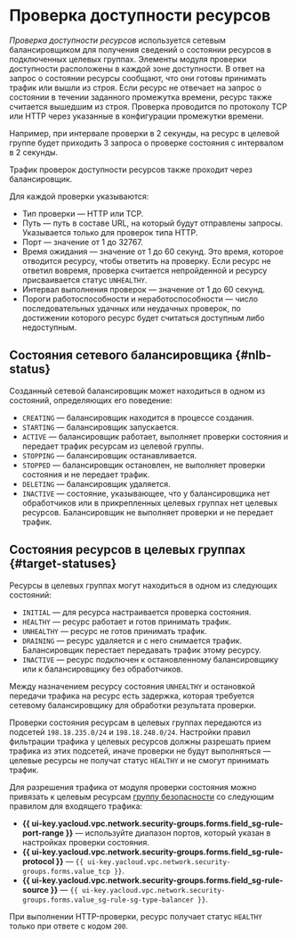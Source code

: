 # Проверка доступности ресурсов

*Проверка доступности ресурсов* используется сетевым балансировщиком для получения сведений о состоянии ресурсов в подключенных целевых группах. Элементы модуля проверки доступности расположены в каждой зоне доступности. В ответ на запрос о состоянии ресурсы сообщают, что они готовы принимать трафик или вышли из строя. Если ресурс не отвечает на запрос о состоянии в течении заданного промежутка времени, ресурс также считается вышедшим из строя. Проверка проводится по протоколу TCP или HTTP через указанные в конфигурации промежутки времени. 

Например, при интервале проверки в 2 секунды, на ресурс в целевой группе будет приходить 3 запроса о проверке состояния с интервалом в 2 секунды.

Трафик проверок доступности ресурсов также проходит через балансировщик.

Для каждой проверки указываются:

* Тип проверки — HTTP или TCP.
* Путь — путь в составе URL, на который будут отправлены запросы. Указывается только для проверок типа HTTP.
* Порт — значение от 1 до 32767.
* Время ожидания — значение от 1 до 60 секунд. Это время, которое отводится ресурсу, чтобы ответить на проверку. Если ресурс не ответил вовремя, проверка считается непройденной и ресурсу присваивается статус `UNHEALTHY`.
* Интервал выполнения проверок — значение от 1 до 60 секунд.
* Пороги работоспособности и неработоспособности — число последовательных удачных или неудачных проверок, по достижении которого ресурс будет считаться доступным либо недоступным.

## Состояния сетевого балансировщика {#nlb-status}

Созданный сетевой балансировщик может находиться в одном из состояний, определяющих его поведение:

* `CREATING` — балансировщик находится в процессе создания.
* `STARTING` — балансировщик запускается.
* `ACTIVE` — балансировщик работает, выполняет проверки состояния и передает трафик ресурсам из целевой группы.
* `STOPPING` — балансировщик останавливается.
* `STOPPED` — балансировщик остановлен, не выполняет проверки состояния и не передает трафик.
* `DELETING` — балансировщик удаляется.
* `INACTIVE` — состояние, указывающее, что у балансировщика нет обработчиков или в прикрепленных целевых группах нет целевых ресурсов. Балансировщик не выполняет проверки и не передает трафик.

## Состояния ресурсов в целевых группах {#target-statuses}

Ресурсы в целевых группах могут находиться в одном из следующих состояний:

* `INITIAL` — для ресурса настраивается проверка состояния.
* `HEALTHY` — ресурс работает и готов принимать трафик.
* `UNHEALTHY` — ресурс не готов принимать трафик.
* `DRAINING` — ресурс удаляется и с него снимается трафик. Балансировщик перестает передавать трафик этому ресурсу.
* `INACTIVE` — ресурс подключен к остановленному балансировщику или к балансировщику без обработчиков.

Между назначением ресурсу состояния `UNHEALTHY` и остановкой передачи трафика на ресурс есть задержка, которая требуется сетевому балансировщику для обработки результата проверки.

Проверки состояния ресурсам в целевых группах передаются из подсетей `198.18.235.0/24` и `198.18.248.0/24`. Настройки правил фильтрации трафика у целевых ресурсов должны разрешать прием трафика из этих подсетей, иначе проверки не будут выполняться — целевые ресурсы не получат статус `HEALTHY` и не смогут принимать трафик.

Для разрешения трафика от модуля проверки состояния можно привязать к целевым ресурсам [группу безопасности](../../vpc/concepts/security-groups.md) со следующим правилом для входящего трафика: 
* **{{ ui-key.yacloud.vpc.network.security-groups.forms.field_sg-rule-port-range }}** — используйте диапазон портов, который указан в настройках проверки состояния.
* **{{ ui-key.yacloud.vpc.network.security-groups.forms.field_sg-rule-protocol }}** — `{{ ui-key.yacloud.vpc.network.security-groups.forms.value_tcp }}`.
* **{{ ui-key.yacloud.vpc.network.security-groups.forms.field_sg-rule-source }}** — `{{ ui-key.yacloud.vpc.network.security-groups.forms.value_sg-rule-sg-type-balancer }}`.

При выполнении HTTP-проверки, ресурс получает статус `HEALTHY` только при ответе с кодом `200`.
